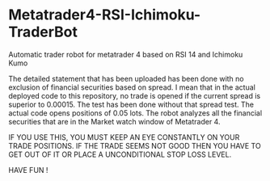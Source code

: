 # Metatrader4-RSI-Ichimoku-TraderBot
Automatic trader robot for metatrader 4 based on RSI 14 and Ichimoku Kumo

The detailed statement that has been uploaded has been done with no exclusion of financial securities based on spread.
I mean that in the actual deployed code to this repository, no trade is opened if the current spread is superior to 0.00015.
The test has been done without that spread test.
The actual code opens positions of 0.05 lots.
The robot analyzes all the financial securities that are in the Market watch window of Metatrader 4.

IF YOU USE THIS, YOU MUST KEEP AN EYE CONSTANTLY ON YOUR TRADE POSITIONS.
IF THE TRADE SEEMS NOT GOOD THEN YOU HAVE TO GET OUT OF IT OR PLACE A UNCONDITIONAL STOP LOSS LEVEL.

HAVE FUN !

